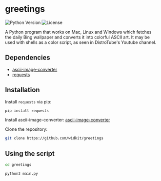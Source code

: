 # greetings

![Python Version](https://img.shields.io/badge/python-3.7%20%7C%203.8-blue)
![License](https://img.shields.io/badge/license-MIT-green)

A Python program that works on Mac, Linux and Windows which fetches the daily Bing wallpaper and converts it into colorful ASCII art. It may be used with shells as a color script, as seen in DistroTube's Youtube channel.

## Dependencies

- [ascii-image-converter](https://github.com/TheZoraiz/ascii-image-converter)
- [requests](https://pypi.org/project/requests/)

## Installation

Install `requests` via pip:

```bash
pip install requests
```
Install ascii-image-converter:
 [ascii-image-converter](https://github.com/nikhilkumarsingh/ascii-image-converter)

 Clone the repository:
 ```bash
git clone https://github.com/widkit/greetings
```
## Using the script
 ```bash
cd greetings
```
 ```bash
python3 main.py
```


